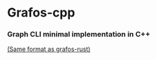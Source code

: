 # Grafos-cpp

### Graph CLI minimal implementation in C++
[(Same format as grafos-rust)](https://github.com/PiterWeb/grafos-rust)
